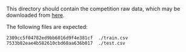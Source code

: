 This directory should contain the competition raw data, which may be
downloaded from [here](https://www.kaggle.com/c/titanic).

The following files are expected:

```
2309cc5f04782ed9bb6016d9f4e381cf  ./train.csv
7533b82eae4b582610cbd68aa636b017  ./test.csv
```
